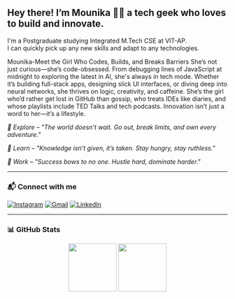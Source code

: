 <h2 align="left">Hey there! I’m Mounika 👩‍💻 a tech geek who loves to build and innovate.</h2>

<p>
I'm a Postgraduate studying Integrated M.Tech CSE at VIT-AP.<br>
I can quickly pick up any new skills and adapt to any technologies.
</p>
<p>Mounika-Meet the Girl Who Codes, Builds, and Breaks Barriers She’s not just curious—she’s code-obsessed. From debugging lines of JavaScript at midnight to exploring the latest in AI, she's always in tech mode. Whether it’s building full-stack apps, designing slick UI interfaces, or diving deep into neural networks, she thrives on logic, creativity, and caffeine. She’s the girl who’d rather get lost in GitHub than gossip, who treats IDEs like diaries, and whose playlists include TED Talks and tech podcasts. Innovation isn’t just a word to her—it’s a lifestyle.</p>

<p><i>🔹 Explore – "The world doesn’t wait. Go out, break limits, and own every adventure."</i></p>
<p><i>🔹 Learn – "Knowledge isn’t given, it’s taken. Stay hungry, stay ruthless."</i></p>
<p><i>🔹 Work – "Success bows to no one. Hustle hard, dominate harder."</i></p>

---

  
### 📬 Connect with me

[![Instagram](https://img.shields.io/static/v1?message=Instagram&logo=instagram&color=E4405F&style=for-the-badge)](https://www.instagram.com/b__mounica/)
[![Gmail](https://img.shields.io/static/v1?message=Gmail&logo=gmail&color=D14836&style=for-the-badge)](mailto:bhupanimounika123@gmail.com)
[![LinkedIn](https://img.shields.io/static/v1?message=LinkedIn&logo=linkedin&color=0077B5&style=for-the-badge)](https://www.linkedin.com/in/bhupani-mounika-a97388243/)

---

### 📊 GitHub Stats

<div align="center">
  <img src="https://github-readme-stats.vercel.app/api?username=Bhupanimounika22&show_icons=true&theme=dracula&include_all_commits=true&count_private=true" height="110"/>
  <img src="https://github-readme-stats.vercel.app/api/top-langs?username=Bhupanimounika22&layout=compact&theme=dracula" height="110"/>
</div>
